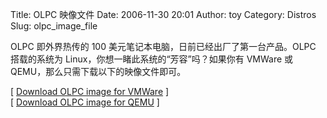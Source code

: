 Title: OLPC 映像文件
Date: 2006-11-30 20:01
Author: toy
Category: Distros
Slug: olpc_image_file

OLPC 即外界热传的 100 美元笔记本电脑，日前已经出厂了第一台产品。OLPC
搭载的系统为 Linux，你想一睹此系统的“芳容”吗？如果你有 VMWare 或
QEMU，那么只需下载以下的映像文件即可。

[ [Download OLPC image for
VMWare](http://geeksaresexy.blogspot.com/2006/11/how-to-get-one-laptop-per-child-image.html)
]  
[ [Download OLPC image for
QEMU](http://popey.com/OLPC_in_QEMU_under_Linux) ]
